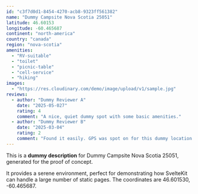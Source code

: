 ```yaml
---
id: "c3f7d0d1-8454-4270-acb8-9323ff561382"
name: "Dummy Campsite Nova Scotia 25051"
latitude: 46.60153
longitude: -60.465687
continent: "north-america"
country: "canada"
region: "nova-scotia"
amenities:
  - "RV-suitable"
  - "toilet"
  - "picnic-table"
  - "cell-service"
  - "hiking"
images:
  - "https://res.cloudinary.com/demo/image/upload/v1/sample.jpg"
reviews:
  - author: "Dummy Reviewer A"
    date: "2025-05-027"
    rating: 4
    comment: "A nice, quiet dummy spot with some basic amenities."
  - author: "Dummy Reviewer B"
    date: "2025-03-04"
    rating: 2
    comment: "Found it easily. GPS was spot on for this dummy location."
---
```


This is a **dummy description** for Dummy Campsite Nova Scotia 25051, generated for the proof of concept.

It provides a serene environment, perfect for demonstrating how SvelteKit can handle a large number of static pages. The coordinates are 46.601530, -60.465687.
